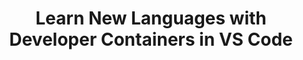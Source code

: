 ---
title: Learn New Languages with Developer Containers in VS Code
isKeynote: false
isRetired: false
sourceUrl: 
powerPointUrl: https://onedrive.live.com/embed?cid=406EE4C95978C038&resid=406EE4C95978C038%2185369&authkey=AJtNP-QqXFzZXJ8&em=2
sessionizeUrl: devcontainers.-what-are-they-and-why-do-you-need-t/61384
youTubeId: 
youTubeCaption: 
level: 100
links:
 - title: JosephGuadagno.net
   url: https://jjg.me/mysite
 - title: jguadagno.github.io Repo
   url: https://jjg.me/blog_repo
 - title: Blog Post on DevContainers
   url: https://jjg.me/container_post
 - title: Docker Desktop
   url: https://www.docker.com
 - title: Visual Studio Code
   url: https://visualstudio.microsoft.com/?WT.mc_id=AZ-MVP-4024623
 - title: Remote Containers Extension
   url: https://jjg.me/container_ext
 - title: Available DevContainer Features
   url: https://containers.dev/features
---